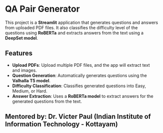 # QA Pair Generator

This project is a **Streamlit** application that generates questions and answers from uploaded PDF files. It also classifies the difficulty level of the questions using **RoBERTa** and extracts answers from the text using a **DeepSet model**.

## Features
- **Upload PDFs**: Upload multiple PDF files, and the app will extract text and images.
- **Question Generation**: Automatically generates questions using the **Valhalla T5 model**.
- **Difficulty Classification**: Classifies generated questions into Easy, Medium, or Hard.
- **Answer Extraction**: Uses a **RoBERTa model** to extract answers for the generated questions from the text.


## Mentored by: Dr. Victer Paul (Indian Institute of Information Technology - Kottayam)
